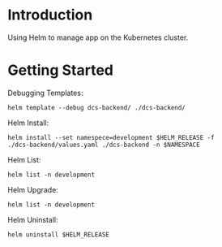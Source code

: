 # Introduction 
Using Helm to manage app on the Kubernetes cluster.

# Getting Started
Debugging Templates:

<code>helm template --debug dcs-backend/  ./dcs-backend/</code>

Helm Install:

<code>helm install --set namespece=development $HELM_RELEASE -f ./dcs-backend/values.yaml ./dcs-backend -n $NAMESPACE</code>

Helm List:

<code>helm list -n development</code>

Helm Upgrade:

<code>helm list -n development</code>

Helm Uninstall:

<code>helm uninstall $HELM_RELEASE </code>

